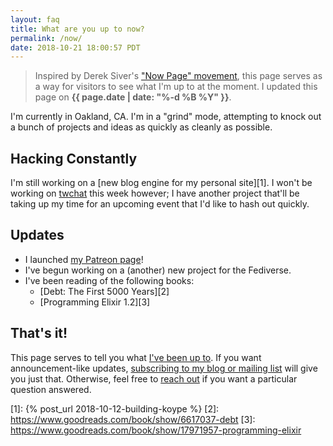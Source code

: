 ```yaml
---
layout: faq
title: What are you up to now?
permalink: /now/
date: 2018-10-21 18:00:57 PDT
---
```


> Inspired by Derek Siver's ["Now Page" movement][nowff], this page serves as a
> way for visitors to see what I'm up to at the moment. I updated this page
> on **{{ page.date | date: "%-d %B %Y" }}**.

I'm currently in Oakland, CA. I'm in a "grind" mode, attempting to knock out
a bunch of projects and ideas as quickly as cleanly as possible.

## Hacking Constantly

I'm still working on a [new blog engine for my personal site][1]. I won't be
working on [twchat](https://twchat.app) this week however; I have another project
that'll be taking up my time for an upcoming event that I'd like to hash
out quickly.

## Updates

  * I launched [my Patreon page](https://patreon.com/jackyalcine)!
  * I've begun working on a (another) new project for the Fediverse.
  * I've been reading of the following books:
    * [Debt: The First 5000 Years][2]
    * [Programming Elixir 1.2][3]

## That's it!

This page serves to tell you what [I've been up to][nowff]. If you want
announcement-like updates, [subscribing to my blog or mailing list][sub] will
give you just that. Otherwise, feel free to [reach out][contact] if you want
a particular question answered.

[nowff]: https://sivers.org/nowff/
[sub]: /subscribe/
[contact]: /contact/
[1]: {% post_url 2018-10-12-building-koype %}
[2]: https://www.goodreads.com/book/show/6617037-debt
[3]: https://www.goodreads.com/book/show/17971957-programming-elixir
